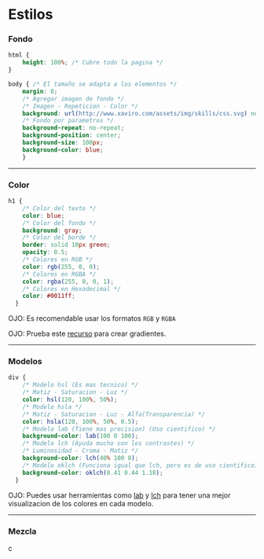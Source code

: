# Estilos

### Fondo
```css
html {
    height: 100%; /* Cubre todo la pagina */
}

body { /* El tamaño se adapta a los elementos */
    margin: 0;
    /* Agregar imagen de fondo */
    /* Imagen - Repeticion - Color */
    background: url(http://www.xaviro.com/assets/img/skills/css.svg) no-repeat, blue;
    /* Fondo por parametros */
    background-repeat: no-repeat;
    background-position: center;
    background-size: 100px;
    background-color: blue;
    }
```
---
### Color
```css
h1 {
    /* Color del texto */
    color: blue; 
    /* Color del fondo */
    background: gray;
    /* Color del borde */
    border: solid 10px green;
    opacity: 0.5;
    /* Colores en RGB */
    color: rgb(255, 0, 0);
    /* Colores en RGBA */
    color: rgba(255, 0, 0, 1);
    /* Colores en Hexadecimal */
    color: #0011ff;
  }
```
OJO: Es recomendable usar los formatos `RGB` y `RGBA` 

OJO: Prueba este [recurso](https://gradients.app/es/new) para crear gradientes.

---
### Modelos

```css
div {
    /* Modelo hsl (Es mas tecnico) */
    /* Matiz - Saturacion - Luz */
    color: hsl(120, 100%, 50%);
    /* Modelo hsla */
    /* Matiz - Saturacion - Luz - Alfa(Transparencia) */
    color: hsla(120, 100%, 50%, 0.5);
    /* Modelo lab (Tiene mas precision) (Uso cientifico) */
    background-color: lab(100 0 100);
    /* Modelo lch (Ayuda mucho con los contrastes) */ 
    /* Luminosidad - Croma - Matiz */
    background-color: lch(40% 100 0);
    /* Modelo oklch (Funciona igual que lch, pero es de uso cientifico) */
    background-color: oklch(0.41 0.44 1.18);
  }
```  
OJO: Puedes usar herramientas como [lab](https://observablehq.com/@d3/lab-color-picker) y [lch](https://lch.oklch.com/#70,39,227,100) para tener una mejor visualizacion de los colores en cada modelo. 

---

### Mezcla

c

